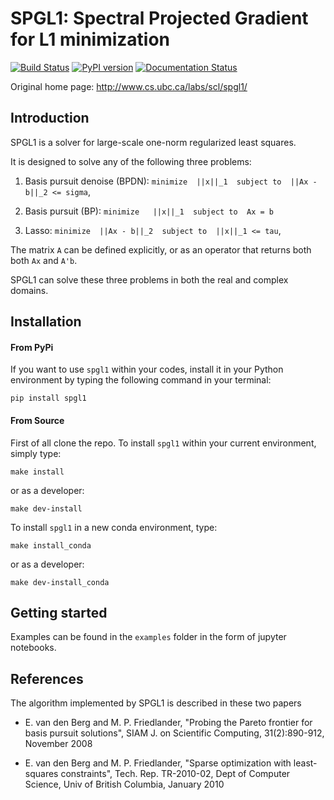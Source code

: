 # SPGL1: Spectral Projected Gradient for L1 minimization
[![Build Status](https://travis-ci.org/drrelyea/SPGL1_python_port.svg?branch=master)](https://travis-ci.org/drrelyea/SPGL1_python_port)
[![PyPI version](https://badge.fury.io/py/spgl1.svg)](https://badge.fury.io/py/spgl1)
[![Documentation Status](https://readthedocs.org/projects/spgl1/badge/?version=latest)](https://spgl1.readthedocs.io/en/latest/?badge=latest)

Original home page: http://www.cs.ubc.ca/labs/scl/spgl1/

## Introduction
SPGL1 is a solver for large-scale one-norm
regularized least squares.

It is designed to solve any of the following three problems:

1. Basis pursuit denoise (BPDN):
   ``minimize  ||x||_1  subject to  ||Ax - b||_2 <= sigma``,

2. Basis pursuit (BP):
   ``minimize   ||x||_1  subject to  Ax = b``
 
3. Lasso:
   ``minimize  ||Ax - b||_2  subject to  ||x||_1 <= tau``,

The matrix ``A`` can be defined explicitly, or as an operator
that returns both both ``Ax`` and ``A'b``.

SPGL1 can solve these three problems in both the real and complex domains.

## Installation

#### From PyPi

If you want to use ``spgl1`` within your codes, install it in your
Python environment by typing the following command in your terminal:

```
pip install spgl1
```

#### From Source

First of all clone the repo. To install ``spgl1`` within your current
environment, simply type:
```
make install
```
or as a developer:
```
make dev-install
```

To install ``spgl1`` in a new conda environment, type:
```
make install_conda
```
or as a developer:
```
make dev-install_conda
```


## Getting started
Examples can be found in the ``examples`` folder in the form of
jupyter notebooks.


## References

The algorithm implemented by SPGL1 is described in these two papers

- E. van den Berg and M. P. Friedlander, "Probing the Pareto frontier
  for basis pursuit solutions", SIAM J. on Scientific Computing,
  31(2):890-912, November 2008

- E. van den Berg and M. P. Friedlander, "Sparse optimization with
  least-squares constraints", Tech. Rep. TR-2010-02, Dept of Computer
  Science, Univ of British Columbia, January 2010
